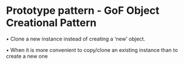 # Prototype pattern - GoF Object Creational Pattern

•	Clone a new instance instead of creating a ‘new’ object.

• When it is more convenient to copy/clone an existing instance than to create a new one	
